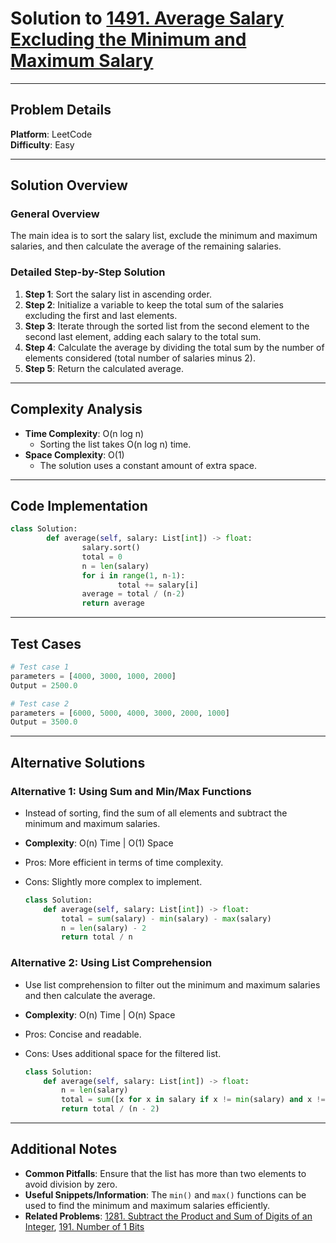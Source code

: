 # Solution to [1491. Average Salary Excluding the Minimum and Maximum Salary](https://leetcode.com/problems/average-salary-excluding-the-minimum-and-maximum-salary/)

---

## Problem Details

**Platform**: LeetCode  
**Difficulty**: Easy

---

## Solution Overview

### General Overview

The main idea is to sort the salary list, exclude the minimum and maximum salaries, and then calculate the average of the remaining salaries.

### Detailed Step-by-Step Solution

1. **Step 1**: Sort the salary list in ascending order.
2. **Step 2**: Initialize a variable to keep the total sum of the salaries excluding the first and last elements.
3. **Step 3**: Iterate through the sorted list from the second element to the second last element, adding each salary to the total sum.
4. **Step 4**: Calculate the average by dividing the total sum by the number of elements considered (total number of salaries minus 2).
5. **Step 5**: Return the calculated average.

---

## Complexity Analysis

- **Time Complexity**: O(n log n)
  - Sorting the list takes O(n log n) time.
- **Space Complexity**: O(1)
  - The solution uses a constant amount of extra space.

---

## Code Implementation

```python
class Solution:
        def average(self, salary: List[int]) -> float:
                salary.sort()
                total = 0
                n = len(salary)
                for i in range(1, n-1):
                        total += salary[i]
                average = total / (n-2)
                return average
```

---

## Test Cases

```python
# Test case 1
parameters = [4000, 3000, 1000, 2000]
Output = 2500.0

# Test case 2
parameters = [6000, 5000, 4000, 3000, 2000, 1000]
Output = 3500.0
```

---

## Alternative Solutions

### Alternative 1: Using Sum and Min/Max Functions

- Instead of sorting, find the sum of all elements and subtract the minimum and maximum salaries.
- **Complexity**: O(n) Time | O(1) Space
- Pros: More efficient in terms of time complexity.
- Cons: Slightly more complex to implement.

  ```python
  class Solution:
      def average(self, salary: List[int]) -> float:
          total = sum(salary) - min(salary) - max(salary)
          n = len(salary) - 2
          return total / n
  ```

### Alternative 2: Using List Comprehension

- Use list comprehension to filter out the minimum and maximum salaries and then calculate the average.
- **Complexity**: O(n) Time | O(n) Space
- Pros: Concise and readable.
- Cons: Uses additional space for the filtered list.

  ```python
  class Solution:
      def average(self, salary: List[int]) -> float:
          n = len(salary)
          total = sum([x for x in salary if x != min(salary) and x != max(salary)])
          return total / (n - 2)
  ```

---

## Additional Notes

- **Common Pitfalls**: Ensure that the list has more than two elements to avoid division by zero.
- **Useful Snippets/Information**: The `min()` and `max()` functions can be used to find the minimum and maximum salaries efficiently.
- **Related Problems**: [1281. Subtract the Product and Sum of Digits of an Integer](https://leetcode.com/problems/subtract-the-product-and-sum-of-digits-of-an-integer/), [191. Number of 1 Bits](https://leetcode.com/problems/number-of-1-bits/)
